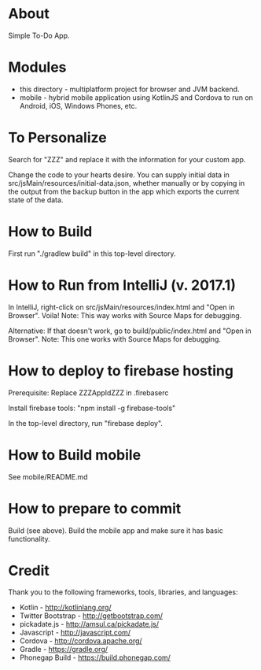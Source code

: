 # About
Simple To-Do App.

# Modules                 

* this directory - multiplatform project for browser and JVM backend.
* mobile - hybrid mobile application using KotlinJS and Cordova to run on Android, iOS, Windows Phones, etc.

# To Personalize

Search for "ZZZ" and replace it with the information for your custom app.

Change the code to your hearts desire.
You can supply initial data in src/jsMain/resources/initial-data.json,
whether manually or by copying in the output from the backup button in the app 
which exports the current state of the data. 

# How to Build

First run "./gradlew build" in this top-level directory.

# How to Run from IntelliJ (v. 2017.1)

In IntelliJ, right-click on src/jsMain/resources/index.html and "Open in Browser".  Voila!
Note: This way works with Source Maps for debugging. 

Alternative: If that doesn't work, go to build/public/index.html and "Open in Browser".
Note: This one works with Source Maps for debugging. 

# How to deploy to firebase hosting

Prerequisite: Replace ZZZAppIdZZZ in .firebaserc

Install firebase tools: "npm install -g firebase-tools"

In the top-level directory, run "firebase deploy".

# How to Build mobile

See mobile/README.md

# How to prepare to commit

Build (see above).
Build the mobile app and make sure it has basic functionality.

# Credit
Thank you to the following frameworks, tools, libraries, and languages:
* Kotlin - http://kotlinlang.org/
* Twitter Bootstrap - http://getbootstrap.com/
* pickadate.js - http://amsul.ca/pickadate.js/ 
* Javascript - http://javascript.com/
* Cordova - http://cordova.apache.org/
* Gradle - https://gradle.org/
* Phonegap Build - https://build.phonegap.com/
